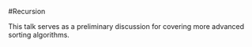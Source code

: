 #Recursion

This talk serves as a preliminary discussion for covering more advanced sorting algorithms.